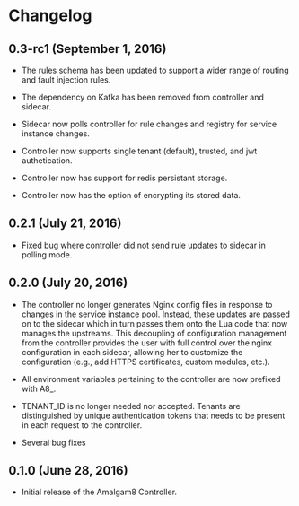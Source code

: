 # Changelog

## 0.3-rc1 (September 1, 2016)

- The rules schema has been updated to support a wider range of routing and fault injection rules.

- The dependency on Kafka has been removed from controller and sidecar.

- Sidecar now polls controller for rule changes and registry for service instance changes.

- Controller now supports single tenant (default), trusted, and jwt authetication.

- Controller now has support for redis persistant storage.

- Controller now has the option of encrypting its stored data.

## 0.2.1 (July 21, 2016)

- Fixed bug where controller did not send rule updates to sidecar in
  polling mode.

## 0.2.0 (July 20, 2016)

- The controller no longer generates Nginx config files in response to
  changes in the service instance pool. Instead, these 
  updates are passed on to the sidecar which in turn passes them onto the
  Lua code that now manages the upstreams.  This decoupling of
  configuration management from the controller provides the user with full
  control over the nginx configuration in each sidecar, allowing her to
  customize the configuration (e.g., add HTTPS certificates, custom
  modules, etc.).

- All environment variables pertaining to the controller are now prefixed
  with A8_.

- TENANT_ID is no longer needed nor accepted. Tenants are distinguished by
  unique authentication tokens that needs to be present in each request to
  the controller.

- Several bug fixes

## 0.1.0 (June 28, 2016)
- Initial release of the Amalgam8 Controller.
